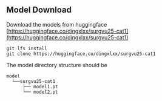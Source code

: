 ## Model Download
Download the models from huggingface [https://huggingface.co/dingxlxx/surgvu25-cat1](https://huggingface.co/dingxlxx/surgvu25-cat1)<br>
```
git lfs install
git clone https://huggingface.co/dingxlxx/surgvu25-cat1
```
The model directory structure should be<br>
```
model
  └──surgvu25-cat1
      ├── model1.pt
      └── model2.pt
```
